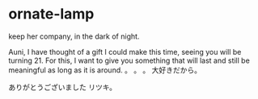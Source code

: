 # ornate-lamp
keep her company, in the dark of night.

Auni,
I have thought of a gift I could make this time, seeing you will be turning 21. 
For this, I want to give you something that will last and still be meaningful as long as it is around.
。
。
。
大好きだから。

ありがとうございました
リツキ。
